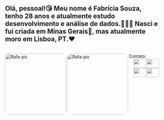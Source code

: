 ## Olá, pessoal!😘 Meu nome é Fabrícia Souza, tenho 28 anos e atualmente estudo desenvolvimento e análise de dados.👩🏾‍💻 Nasci e fui criada em Minas Gerais🧀, mas atualmente moro em Lisboa, PT.❤️


<div style="display: inline_block"><br>
  <img align="left" alt="Rafa-pic" height="200" style="border-radius:10px;" src="https://img.freepik.com/vetores-gratis/menina-feliz-com-borboleta_1450-103.jpg?w=740&t=st=1675815308~exp=1675815908~hmac=8b1ce0b50ea0f19c235d2da1c50c6ad22fd456fa0f5ebe10d3b123d3f2d7eb4e">
  <img align="left" alt="Rafa-pic" height="200" style="border-radius:15px;" src="https://i.pinimg.com/originals/e3/0b/48/e30b4852721762c59e698152dc004e27.jpg">
</div>
Contato:
<div>
   <footer>
     <a href="https://www.instagram.com/rafa_vitroda/" target="_blank"><img align="right" src="https://cdn-icons-png.flaticon.com/512/174/174855.png" target="_blank" height="30" width="40" </a> 
    <a href = "mailto:fabriciasouza.pt@gmail.com"><img align="right" src="https://cdn-icons-png.flaticon.com/512/5968/5968534.png" alvo ="_blank" height="30" width="40"></a>
    <a href="https://www.linkedin.com/in/fabr%C3%ADcia-rafaella-de-souza/" target="_blank"><img align="right" src="https://cdn-icons-png.flaticon.com/512/2504/2504923.png" target="_blank" height="30" width="40"></a>
     <a href="https://wa.me/+351925159045" target="_blank"><img align="right" src="https://cdn-icons-png.flaticon.com/512/5968/5968841.png"height="30" width="40"></a>

  
</footer>
     </div>
